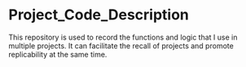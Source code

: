 # Project_Code_Description
This repository is used to record the functions and logic that I use in multiple projects. It can facilitate the recall of projects and promote replicability at the same time. 
